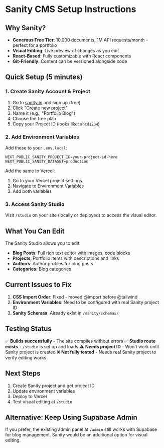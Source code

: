 # Sanity CMS Setup Instructions

## Why Sanity?
- **Generous Free Tier**: 10,000 documents, 1M API requests/month - perfect for a portfolio
- **Visual Editing**: Live preview of changes as you edit
- **React-Based**: Fully customizable with React components
- **Git-Friendly**: Content can be versioned alongside code

## Quick Setup (5 minutes)

### 1. Create Sanity Account & Project
1. Go to [sanity.io](https://www.sanity.io) and sign up (free)
2. Click "Create new project"
3. Name it (e.g., "Portfolio Blog")
4. Choose the free plan
5. Copy your Project ID (looks like: `abcd1234`)

### 2. Add Environment Variables

Add these to your `.env.local`:
```
NEXT_PUBLIC_SANITY_PROJECT_ID=your-project-id-here
NEXT_PUBLIC_SANITY_DATASET=production
```

Add the same to Vercel:
1. Go to your Vercel project settings
2. Navigate to Environment Variables
3. Add both variables

### 3. Access Sanity Studio

Visit `/studio` on your site (locally or deployed) to access the visual editor.

## What You Can Edit

The Sanity Studio allows you to edit:
- **Blog Posts**: Full rich text editor with images, code blocks
- **Projects**: Portfolio items with descriptions and links
- **Authors**: Author profiles for blog posts
- **Categories**: Blog categories

## Current Issues to Fix

1. **CSS Import Order**: Fixed - moved @import before @tailwind
2. **Environment Variables**: Need to be configured with real Sanity project ID
3. **Sanity Schemas**: Already exist in `/sanity/schemas/`

## Testing Status

✅ **Builds successfully** - The site compiles without errors
✅ **Studio route exists** - `/studio` is set up and loads
⚠️ **Needs project ID** - Won't work until Sanity project is created
❌ **Not fully tested** - Needs real Sanity project to verify editing works

## Next Steps

1. Create Sanity project and get project ID
2. Update environment variables
3. Deploy to Vercel
4. Test visual editing at `/studio`

## Alternative: Keep Using Supabase Admin

If you prefer, the existing admin panel at `/admin` still works with Supabase for blog management. Sanity would be an additional option for visual editing.